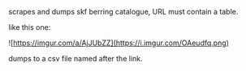 scrapes and dumps skf berring catalogue, URL must contain a table. 

like this one: 


![https://imgur.com/a/AjJUbZZ](https://i.imgur.com/OAeudfq.png)


dumps to a csv file named after the link. 

